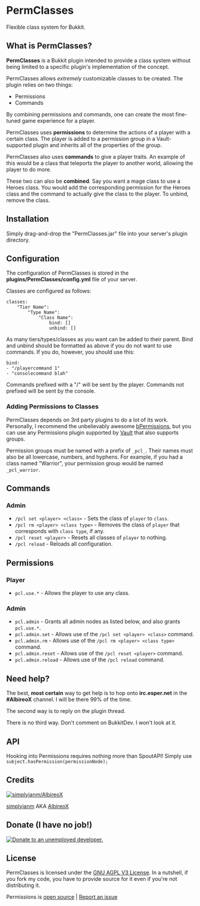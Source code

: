 PermClasses
===========
Flexible class system for Bukkit.

What is PermClasses?
-----------

**PermClasses** is a Bukkit plugin intended to provide a class system without being limited to a specific plugin's implementation of the concept. 

PermClasses allows _extremely_ customizable classes to be created. The plugin relies on two things:

* Permissions
* Commands

By combining permissions and commands, one can create the most fine-tuned game experience for a player. 

PermClasses uses **permissions** to determine the actions of a player with a certain class. The player is added to a permission group in a Vault-supported plugin and inherits all of the properties of the group. 

PermClasses also uses **commands** to give a player traits. An example of this would be a class that teleports the player to another world, allowing the player to do more. 

These two can also be **combined**. Say you want a mage class to use a Heroes class. You would add the corresponding permission for the Heroes class and the command to actually give the class to the player. To unbind, remove the class.

Installation
-----------

Simply drag-and-drop the "PermClasses.jar" file into your server's plugin directory.

Configuration
------------

The configuration of PermClasses is stored in the **plugins/PermClasses/config.yml** file of your server.

Classes are configured as follows:

    classes:
        "Tier Name":
            "Type Name":
                "Class Name":
                    bind: []
                    unbind: []

As many tiers/types/classes as you want can be added to their parent. Bind and unbind should be formatted as above if you do not want to use commands. If you do, however, you should use this:

    bind:
    - "/playercommand 1"
    - "consolecommand blah"

Commands prefixed with a "/" will be sent by the player. Commands not prefixed will be sent by the console.

### Adding Permissions to Classes

PermClasses depends on 3rd party plugins to do a lot of its work. Personally, I recommend the unbelievably awesome [bPermissions](http://dev.bukkit.org/server-mods/bpermissions/), but you can use any Permissions plugin supported by [Vault](http://dev.bukkit.org/server-mods/vault/) that also supports groups.

Permission groups must be named with a prefix of `_pcl_`. Their names must also be all lowercase, numbers, and hyphens. For example, if you had a class named "Warrior", your permission group would be named `_pcl_warrior`.

Commands
-----------
### Admin
* `/pcl set <player> <class>` - Sets the class of `player` to `class`.
* `/pcl rm <player> <class type>` - Removes the class of `player` that corresponds with `class type`, if any.
* `/pcl reset <player>` - Resets all classes of `player` to nothing.
* `/pcl reload` - Reloads all configuration.

Permissions
-----------
### Player
* `pcl.use.*` - Allows the player to use any class.

### Admin
* `pcl.admin` - Grants all admin nodes as listed below, and also grants `pcl.use.*`.
* `pcl.admin.set` - Allows use of the `/pcl set <player> <class>` command.
* `pcl.admin.rm` - Allows use of the `/pcl rm <player> <class type>` command.
* `pcl.admin.reset` - Allows use of the `/pcl reset <player>` command.
* `pcl.admin.reload` - Allows use of the `/pcl reload` command.

Need help?
-----------

The best, **most certain** way to get help is to hop onto **irc.esper.net** in the **#AlbireoX** channel. I will be there 99% of the time.

The second way is to reply on the plugin thread.

There is no third way. Don't comment on BukkitDev. I won't look at it.

API
-----------

Hooking into Permissions requires nothing more than SpoutAPI! Simply use ```subject.hasPermission(permissionNode);```

Credits
-----------

[![simplyianm/AlbireoX](http://www.gravatar.com/avatar/9c5c3b395c30ab444a71bd0d52ddd73c.png "simplyianm")](http://simplyian.com/)

[simplyianm](http://simplyian.com/) AKA [AlbireoX](http://forums.spout.org/members/albireox.482/)

Donate (I have no job!)
------------
[![Donate to an unemployed developer.](https://www.paypalobjects.com/en_US/i/btn/btn_donate_LG.gif)](https://www.paypal.com/cgi-bin/webscr?cmd=_s-xclick&hosted_button_id=ZFB2YYTVAH6PG)

License
------------
PermClasses is licensed under the [GNU AGPL V3 License](http://www.gnu.org/licenses/agpl.html). In a nutshell, if you fork my code, you have to provide source for it even if you're not distributing it.

Permissions is [open source](http://github.com/simplyianm/PermClasses) | [Report an issue](http://github.com/simplyianm/PermClasses/issues)